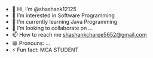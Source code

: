 - 👋 Hi, I’m @shashank12125
- 👀 I’m interested in Software Programming 
- 🌱 I’m currently learning Java Programming 
- 💞️ I’m looking to collaborate on ...
- 📫 How to reach me shashankcharpe5652@gmail.com
- 😄 Pronouns: ...
- ⚡ Fun fact: MCA STUDENT

<!---
shashank12125/shashank12125 is a ✨ special ✨ repository because its `README.md` (this file) appears on your GitHub profile.
You can click the Preview link to take a look at your changes.
--->
